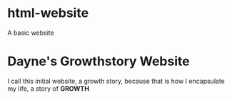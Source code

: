 # html-website
A basic website
<!doctype html>
<html>
  <body>
    <h1>Dayne's Growthstory Website</h1>
    <p> I call this initial website, a growth story, because that is how I encapsulate my life, a story of <strong>GROWTH</strong>
    </p>
  </body>
  </html>

